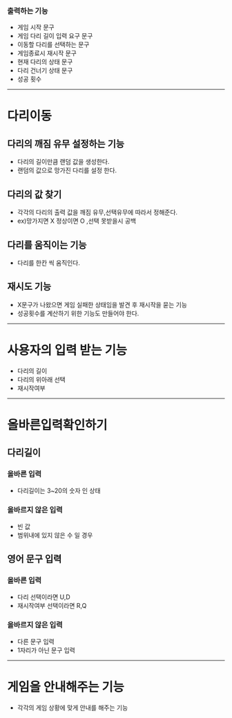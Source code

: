 ### 출력하는 기능
- 게임 시작 문구 
- 게임 다리 길이 입력 요구 문구 
- 이동할 다리를 선택하는 문구
- 게임종료시 재시작 문구
- 현재 다리의 상태 문구 
- 다리 건너기 상태 문구
- 성공 횟수
---
# 다리이동
## 다리의 깨짐 유무 설정하는 기능
- 다리의 길이만큼 랜덤 값을 생성한다.
- 랜덤의 값으로 망가진 다리를 설정 한다.
## 다리의 값 찾기 
- 각각의 다리의 출력 값을 깨짐 유무,선택유무에 따라서 정해준다.
- ex)망가지면 X 정상이면 O ,선택 못받을시 공백
## 다리를 움직이는 기능
- 다리를 한칸 씩 움직인다.
## 재시도 기능
- X문구가 나왔으면 게임 실패한 상태임을 발견 후 재시작을 묻는 기능
- 성공횟수를 계산하기 위한 기능도 만들어야 한다.
-------
# 사용자의 입력 받는 기능
- 다리의 길이
- 다리의 위아래 선택
- 재시작여부
------
# 올바른입력확인하기
## 다리길이
### 올바른 입력
- 다리길이는 3~20의 숫자 인 상태
### 올바르지 않은 입력
- 빈 값
- 범위내에 있지 않은 수 일 경우
## 영어 문구 입력
### 올바른 입력
- 다리 선택이라면 U,D
- 재시작여부 선택이라면 R,Q
### 올바르지 않은 입력
- 다른 문구 입력
- 1자리가 아닌 문구 입력
-----
# 게임을 안내해주는 기능
- 각각의 게임 상황에 맞게 안내를 해주는 기능
